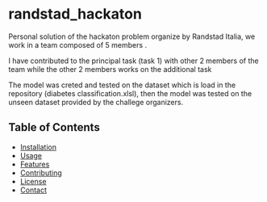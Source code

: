 # randstad_hackaton



Personal solution of the hackaton problem organize by Randstad Italia, we work in a team composed of 5 members .


I have contributed to the principal task (task 1) with other 2 members of the team while the other 2 members works on the additional task

The model was creted and tested on the dataset which is load in the repository (diabetes classification.xlsl), then the model was tested on the unseen dataset provided by the challege organizers.


## Table of Contents
- [Installation](#installation)
- [Usage](#usage)
- [Features](#features)
- [Contributing](#contributing)
- [License](#license)
- [Contact](#contact)

